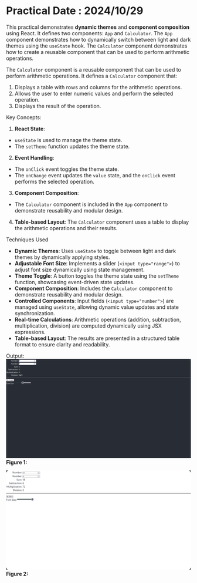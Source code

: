 # Practical Date : 2024/10/29

This practical demonstrates **dynamic themes** and **component composition** using React. It defines two components: `App` and `Calculator`. The `App` component demonstrates how to dynamically switch between light and dark themes using the `useState` hook. The `Calculator` component demonstrates how to create a reusable component that can be used to perform arithmetic operations.

The `Calculator` component is a reusable component that can be used to perform arithmetic operations. It defines a `Calculator` component that:
1. Displays a table with rows and columns for the arithmetic operations.
2. Allows the user to enter numeric values and perform the selected operation.
3. Displays the result of the operation.

Key Concepts:
1. **React State**: 
  - `useState` is used to manage the theme state.
  - The `setTheme` function updates the theme state.
2. **Event Handling**: 
  - The `onClick` event toggles the theme state.
  - The `onChange` event updates the `value` state, and the `onClick` event performs the selected operation.
3. **Component Composition**: 
  - The `Calculator` component is included in the `App` component to demonstrate reusability and modular design.
4. **Table-based Layout**: 
  The `Calculator` component uses a table to display the arithmetic operations and their results.

Techniques Used
- **Dynamic Themes**: Uses `useState` to toggle between light and dark themes by dynamically applying styles.
- **Adjustable Font Size**: Implements a slider (`<input type="range">`) to adjust font size dynamically using state management.
- **Theme Toggle**: A button toggles the theme state using the `setTheme` function, showcasing event-driven state updates.
- **Component Composition**: Includes the `Calculator` component to demonstrate reusability and modular design.
- **Controlled Components**: Input fields (`<input type="number">`) are managed using `useState`, allowing dynamic value updates and state synchronization.
- **Real-time Calculations**: Arithmetic operations (addition, subtraction, multiplication, division) are computed dynamically using JSX expressions.
- **Table-based Layout**: The results are presented in a structured table format to ensure clarity and readability.

Output:
![Output_Oct_29](../../../ScreenShots/Oct_29_1.png)
**Figure 1:**

![Output_Oct_29](../../../ScreenShots/Oct_29_2.png)
**Figure 2:**